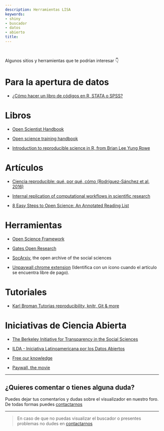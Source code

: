 ```yaml
---
description: Herramientas LISA
keywords:
- shiny
- buscador
- datos
- abierto
title: 
---
```

<br>

Algunos sitios y herramientas que te podrían interesar 👇

# Para la apertura de datos

- [¿Cómo hacer un libro de códigos en R, STATA o SPSS?](https://lisa-coes.netlify.app/como-hacer-codebook)

# Libros

- [Open Scientist Handbook](https://openscientist.pubpub.org/pub/play/release/1)

- [Open science training handbook](https://open-science-training-handbook.gitbook.io/book/)

- [Introduction to reproducible science in R, from Brian Lee Yung Rowe](https://www.r-bloggers.com/2018/11/preview-my-new-book-introduction-to-reproducible-science-in-r/)


# Artículos

- [Ciencia reproducible: qué, por qué, cómo (Rodríguez-Sánchez et al, 2016)](https://doi.org/10.7818/ECOS.2016.25-2.11)

- [Internal replication of computational workflows in scientific research](https://gatesopenresearch.org/articles/4-17/v2)

- [8 Easy Steps to Open Science: An Annotated Reading List](https://psyarxiv.com/cfzyx)



# Herramientas

- [Open Science Framework](https://osf.io/)

- [Gates Open Research](https://gatesopenresearch.org/)

- [SocArxiv](https://socopen.org/welcome/), the open archive of the social sciences

- [Unpaywall chrome extension](https://chrome.google.com/webstore/detail/unpaywall/iplffkdpngmdjhlpjmppncnlhomiipha) (Identifica con un ícono cuando el artículo se encuentra libre de pago).


# Tutoriales

- [Karl Broman Tutorias reproducibility, knitr, Git & more](https://kbroman.org/tutorials.html)


# Iniciativas de Ciencia Abierta

- [The Berkeley Initiative for Transparency in the Social Sciences](https://www.bitss.org/)

- [ILDA - Iniciativa Latinoamericana por los Datos Abiertos](https://idatosabiertos.org/)

- [Free our knowledge](http://freeourknowledge.org/)

- [Paywall, the movie](https://paywallthemovie.com/)


---

## ¿Quieres comentar o tienes alguna duda?

Puedes dejar tus comentarios y dudas sobre el visualizador en nuestro foro. De todas formas puedes [contactarnos](/contact/)

<div id="disqus_thread"></div>

---

> En caso de que no puedas visualizar el buscador o presentes problemas no dudes en [contactarnos](/contact/)
